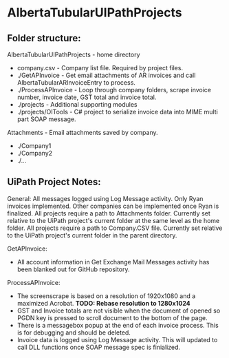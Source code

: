 # AlbertaTubularUIPathProjects

## Folder structure:
AlbertaTubularUIPathProjects - home directory
 - company.csv - Company list file. Required by project files.
 - ./GetAPInvoice - Get email attachments of AR invoices and call AlbertaTubularARInvoiceEntry to process.
 - ./ProcessAPInvoice - Loop through company folders, scrape invoice number, invoice date, GST total and invoice total.
 - ./projects - Additional supporting modules
 - ./projects/OITools - C# project to serialize invoice data into MIME multi part SOAP message.
 
Attachments - Email attachments saved by company.
 - ./Company1
 - ./Company2
 - ./...


## UiPath Project Notes:

General:
All messages logged using Log Message activity.
Only Ryan invoices implemented. Other companies can be implemented once Ryan is finalized.
All projects require a path to Attachments folder. Currently set relative to the UiPath project's current folder at the same level as the home folder.
All projects require a path to Company.CSV file. Currently set relative to the UiPath project's current folder in the parent directory.

GetAPInvoice:
 - All account information in Get Exchange Mail Messages activity has been blanked out for GitHub repository.

ProcessAPInvoice:
 - The screenscrape is based on a resolution of 1920x1080 and a maximized Acrobat. **TODO: Rebase resolution to 1280x1024**
 - GST and Invoice totals are not visible when the document of opened so PGDN key is pressed to scroll document to the bottom of the page.
 - There is a messagebox popup at the end of each invoice process. This is for debugging and should be deleted.
 - Invoice data is logged using Log Message activity. This will updated to call DLL functions once SOAP message spec is finialized.
